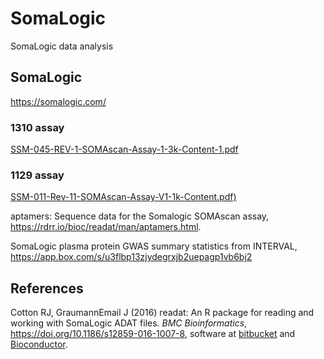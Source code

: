 # SomaLogic
SomaLogic data analysis

## SomaLogic

https://somalogic.com/

### 1310 assay

[SSM-045-REV-1-SOMAscan-Assay-1-3k-Content-1.pdf](http://somalogic.com/wp-content/uploads/2016/09/SSM-045-REV-1-SOMAscan-Assay-1-3k-Content-1.pdf)

### 1129 assay

[SSM-011-Rev-11-SOMAscan-Assay-V1-1k-Content.pdf)](http://www.somalogic.com/wp-content/uploads/2016/10/SSM-011-Rev-11-SOMAscan-Assay-V1-1k-Content.pdf)

aptamers: Sequence data for the Somalogic SOMAscan assay, https://rdrr.io/bioc/readat/man/aptamers.html.

SomaLogic plasma protein GWAS summary statistics from INTERVAL, https://app.box.com/s/u3flbp13zjydegrxjb2uepagp1vb6bj2

## References

Cotton RJ, GraumannEmail J (2016) readat: An R package for reading and working with SomaLogic ADAT files.
*BMC Bioinformatics*, https://doi.org/10.1186/s12859-016-1007-8, software at [bitbucket](https://bitbucket.org/graumannlabtools/readat) and 
[Bioconductor](https://bioconductor.org/packages/release/bioc/html/readat.html).

